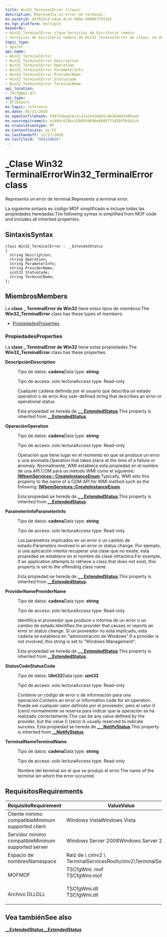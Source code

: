 ```yaml
---
title: Win32_TerminalError (clase)
description: Representa un error de terminal.
ms.assetid: d3f622cd-e4ce-4c7e-999e-940b67fd116c
ms.tgt_platform: multiple
keywords:
- Win32_TerminalError clase Servicios de Escritorio remoto
- Servicios de Escritorio remoto de Win32_TerminalError de clase, se describe
topic_type:
- apiref
api_name:
- Win32_TerminalError
- Win32_TerminalError.Description
- Win32_TerminalError.Operation
- Win32_TerminalError.ParameterInfo
- Win32_TerminalError.ProviderName
- Win32_TerminalError.StatusCode
- Win32_TerminalError.TerminalName
api_location:
- TSCfgWmi.dll
api_type:
- DllExport
ms.topic: reference
ms.date: 05/31/2018
ms.openlocfilehash: f99724badc6c1ca7a2e4168e5c062b4dd1495ea6
ms.sourcegitcommit: a1494c819bc5200050696e66057f1020f5b142cb
ms.translationtype: MT
ms.contentlocale: es-ES
ms.lasthandoff: 12/12/2020
ms.locfileid: "104150026"
---
```

# <a name="win32_terminalerror-class"></a><span data-ttu-id="b91cf-105">\_Clase Win32 TerminalError</span><span class="sxs-lookup"><span data-stu-id="b91cf-105">Win32\_TerminalError class</span></span>

<span data-ttu-id="b91cf-106">Representa un error de terminal.</span><span class="sxs-lookup"><span data-stu-id="b91cf-106">Represents a terminal error.</span></span>

<span data-ttu-id="b91cf-107">La siguiente sintaxis es código MOF simplificado e incluye todas las propiedades heredadas.</span><span class="sxs-lookup"><span data-stu-id="b91cf-107">The following syntax is simplified from MOF code and includes all inherited properties.</span></span>

## <a name="syntax"></a><span data-ttu-id="b91cf-108">Sintaxis</span><span class="sxs-lookup"><span data-stu-id="b91cf-108">Syntax</span></span>

``` syntax
class Win32_TerminalError : __ExtendedStatus
{
  string Description;
  string Operation;
  string ParameterInfo;
  string ProviderName;
  uint32 StatusCode;
  string TerminalName;
};
```

## <a name="members"></a><span data-ttu-id="b91cf-109">Miembros</span><span class="sxs-lookup"><span data-stu-id="b91cf-109">Members</span></span>

<span data-ttu-id="b91cf-110">La **clase \_ TerminalError de Win32** tiene estos tipos de miembros:</span><span class="sxs-lookup"><span data-stu-id="b91cf-110">The **Win32\_TerminalError** class has these types of members:</span></span>

-   [<span data-ttu-id="b91cf-111">Propiedades</span><span class="sxs-lookup"><span data-stu-id="b91cf-111">Properties</span></span>](#properties)

### <a name="properties"></a><span data-ttu-id="b91cf-112">Propiedades</span><span class="sxs-lookup"><span data-stu-id="b91cf-112">Properties</span></span>

<span data-ttu-id="b91cf-113">La **clase \_ TerminalError de Win32** tiene estas propiedades.</span><span class="sxs-lookup"><span data-stu-id="b91cf-113">The **Win32\_TerminalError** class has these properties.</span></span>

<dl> <dt>

<span data-ttu-id="b91cf-114">**Descripción**</span><span class="sxs-lookup"><span data-stu-id="b91cf-114">**Description**</span></span>
</dt> <dd> <dl> <dt>

<span data-ttu-id="b91cf-115">Tipo de datos: **cadena**</span><span class="sxs-lookup"><span data-stu-id="b91cf-115">Data type: **string**</span></span>
</dt> <dt>

<span data-ttu-id="b91cf-116">Tipo de acceso: solo lectura</span><span class="sxs-lookup"><span data-stu-id="b91cf-116">Access type: Read-only</span></span>
</dt> </dl>

<span data-ttu-id="b91cf-117">Cualquier cadena definida por el usuario que describa un estado operativo o de error.</span><span class="sxs-lookup"><span data-stu-id="b91cf-117">Any user-defined string that describes an error or operational status.</span></span>

<span data-ttu-id="b91cf-118">Esta propiedad se hereda de [**\_ \_ ExtendedStatus**](/windows/desktop/WmiSdk/--extendedstatus).</span><span class="sxs-lookup"><span data-stu-id="b91cf-118">This property is inherited from [**\_\_ExtendedStatus**](/windows/desktop/WmiSdk/--extendedstatus).</span></span>

</dd> <dt>

<span data-ttu-id="b91cf-119">**Operación**</span><span class="sxs-lookup"><span data-stu-id="b91cf-119">**Operation**</span></span>
</dt> <dd> <dl> <dt>

<span data-ttu-id="b91cf-120">Tipo de datos: **cadena**</span><span class="sxs-lookup"><span data-stu-id="b91cf-120">Data type: **string**</span></span>
</dt> <dt>

<span data-ttu-id="b91cf-121">Tipo de acceso: solo lectura</span><span class="sxs-lookup"><span data-stu-id="b91cf-121">Access type: Read-only</span></span>
</dt> </dl>

<span data-ttu-id="b91cf-122">Operación que tiene lugar en el momento en que se produce un error o una anomalía.</span><span class="sxs-lookup"><span data-stu-id="b91cf-122">Operation that takes place at the time of a failure or anomaly.</span></span> <span data-ttu-id="b91cf-123">Normalmente, WMI establece esta propiedad en el nombre de una API COM para un método WMI como el siguiente: [**IWbemServices:: CreateInstanceEnum**](/windows/desktop/api/wbemcli/nf-wbemcli-iwbemservices-createinstanceenum).</span><span class="sxs-lookup"><span data-stu-id="b91cf-123">Typically, WMI sets this property to the name of a COM API for WMI method such as the following: [**IWbemServices::CreateInstanceEnum**](/windows/desktop/api/wbemcli/nf-wbemcli-iwbemservices-createinstanceenum).</span></span>

<span data-ttu-id="b91cf-124">Esta propiedad se hereda de [**\_ \_ ExtendedStatus**](/windows/desktop/WmiSdk/--extendedstatus).</span><span class="sxs-lookup"><span data-stu-id="b91cf-124">This property is inherited from [**\_\_ExtendedStatus**](/windows/desktop/WmiSdk/--extendedstatus).</span></span>

</dd> <dt>

<span data-ttu-id="b91cf-125">**ParameterInfo**</span><span class="sxs-lookup"><span data-stu-id="b91cf-125">**ParameterInfo**</span></span>
</dt> <dd> <dl> <dt>

<span data-ttu-id="b91cf-126">Tipo de datos: **cadena**</span><span class="sxs-lookup"><span data-stu-id="b91cf-126">Data type: **string**</span></span>
</dt> <dt>

<span data-ttu-id="b91cf-127">Tipo de acceso: solo lectura</span><span class="sxs-lookup"><span data-stu-id="b91cf-127">Access type: Read-only</span></span>
</dt> </dl>

<span data-ttu-id="b91cf-128">Los parámetros implicados en un error o un cambio de estado.</span><span class="sxs-lookup"><span data-stu-id="b91cf-128">Parameters involved in an error or status change.</span></span> <span data-ttu-id="b91cf-129">Por ejemplo, si una aplicación intenta recuperar una clase que no existe, esta propiedad se establece en el nombre de clase infractora.</span><span class="sxs-lookup"><span data-stu-id="b91cf-129">For example, if an application attempts to retrieve a class that does not exist, this property is set to the offending class name.</span></span>

<span data-ttu-id="b91cf-130">Esta propiedad se hereda de [**\_ \_ ExtendedStatus**](/windows/desktop/WmiSdk/--extendedstatus).</span><span class="sxs-lookup"><span data-stu-id="b91cf-130">This property is inherited from [**\_\_ExtendedStatus**](/windows/desktop/WmiSdk/--extendedstatus).</span></span>

</dd> <dt>

<span data-ttu-id="b91cf-131">**ProviderName**</span><span class="sxs-lookup"><span data-stu-id="b91cf-131">**ProviderName**</span></span>
</dt> <dd> <dl> <dt>

<span data-ttu-id="b91cf-132">Tipo de datos: **cadena**</span><span class="sxs-lookup"><span data-stu-id="b91cf-132">Data type: **string**</span></span>
</dt> <dt>

<span data-ttu-id="b91cf-133">Tipo de acceso: solo lectura</span><span class="sxs-lookup"><span data-stu-id="b91cf-133">Access type: Read-only</span></span>
</dt> </dl>

<span data-ttu-id="b91cf-134">Identifica el proveedor que produce o informa de un error o un cambio de estado.</span><span class="sxs-lookup"><span data-stu-id="b91cf-134">Identifies the provider that causes or reports an error or status change.</span></span> <span data-ttu-id="b91cf-135">Si un proveedor no está implicado, esta cadena se establece en "administración de Windows".</span><span class="sxs-lookup"><span data-stu-id="b91cf-135">If a provider is not involved, this string is set to "Windows Management".</span></span>

<span data-ttu-id="b91cf-136">Esta propiedad se hereda de [**\_ \_ ExtendedStatus**](/windows/desktop/WmiSdk/--extendedstatus).</span><span class="sxs-lookup"><span data-stu-id="b91cf-136">This property is inherited from [**\_\_ExtendedStatus**](/windows/desktop/WmiSdk/--extendedstatus).</span></span>

</dd> <dt>

<span data-ttu-id="b91cf-137">**StatusCode**</span><span class="sxs-lookup"><span data-stu-id="b91cf-137">**StatusCode**</span></span>
</dt> <dd> <dl> <dt>

<span data-ttu-id="b91cf-138">Tipo de datos: **UInt32**</span><span class="sxs-lookup"><span data-stu-id="b91cf-138">Data type: **uint32**</span></span>
</dt> <dt>

<span data-ttu-id="b91cf-139">Tipo de acceso: solo lectura</span><span class="sxs-lookup"><span data-stu-id="b91cf-139">Access type: Read-only</span></span>
</dt> </dl>

<span data-ttu-id="b91cf-140">Contiene un código de error o de información para una operación.</span><span class="sxs-lookup"><span data-stu-id="b91cf-140">Contains an error or information code for an operation.</span></span> <span data-ttu-id="b91cf-141">Puede ser cualquier valor definido por el proveedor, pero el valor 0 (cero) normalmente se reserva para indicar que la operación se ha realizado correctamente.</span><span class="sxs-lookup"><span data-stu-id="b91cf-141">This can be any value defined by the provider, but the value 0 (zero) is usually reserved to indicate success.</span></span> <span data-ttu-id="b91cf-142">Esta propiedad se hereda de [**\_ \_ NotifyStatus**](/windows/desktop/WmiSdk/--notifystatus).</span><span class="sxs-lookup"><span data-stu-id="b91cf-142">This property is inherited from [**\_\_NotifyStatus**](/windows/desktop/WmiSdk/--notifystatus).</span></span>

</dd> <dt>

<span data-ttu-id="b91cf-143">**TerminalName**</span><span class="sxs-lookup"><span data-stu-id="b91cf-143">**TerminalName**</span></span>
</dt> <dd> <dl> <dt>

<span data-ttu-id="b91cf-144">Tipo de datos: **cadena**</span><span class="sxs-lookup"><span data-stu-id="b91cf-144">Data type: **string**</span></span>
</dt> <dt>

<span data-ttu-id="b91cf-145">Tipo de acceso: solo lectura</span><span class="sxs-lookup"><span data-stu-id="b91cf-145">Access type: Read-only</span></span>
</dt> </dl>

<span data-ttu-id="b91cf-146">Nombre del terminal sin el que se produjo el error.</span><span class="sxs-lookup"><span data-stu-id="b91cf-146">The name of the terminal sin which the error occurred.</span></span>

</dd> </dl>

## <a name="requirements"></a><span data-ttu-id="b91cf-147">Requisitos</span><span class="sxs-lookup"><span data-stu-id="b91cf-147">Requirements</span></span>



| <span data-ttu-id="b91cf-148">Requisito</span><span class="sxs-lookup"><span data-stu-id="b91cf-148">Requirement</span></span> | <span data-ttu-id="b91cf-149">Value</span><span class="sxs-lookup"><span data-stu-id="b91cf-149">Value</span></span> |
|-------------------------------------|-----------------------------------------------------------------------------------------|
| <span data-ttu-id="b91cf-150">Cliente mínimo compatible</span><span class="sxs-lookup"><span data-stu-id="b91cf-150">Minimum supported client</span></span><br/> | <span data-ttu-id="b91cf-151">Windows Vista</span><span class="sxs-lookup"><span data-stu-id="b91cf-151">Windows Vista</span></span><br/>                                                                |
| <span data-ttu-id="b91cf-152">Servidor mínimo compatible</span><span class="sxs-lookup"><span data-stu-id="b91cf-152">Minimum supported server</span></span><br/> | <span data-ttu-id="b91cf-153">Windows Server 2008</span><span class="sxs-lookup"><span data-stu-id="b91cf-153">Windows Server 2008</span></span><br/>                                                          |
| <span data-ttu-id="b91cf-154">Espacio de nombres</span><span class="sxs-lookup"><span data-stu-id="b91cf-154">Namespace</span></span><br/>                | <span data-ttu-id="b91cf-155">Raíz de \\ cimv2 \\ TerminalServices</span><span class="sxs-lookup"><span data-stu-id="b91cf-155">Root\\cimv2\\TerminalServices</span></span><br/>                                                |
| <span data-ttu-id="b91cf-156">MOF</span><span class="sxs-lookup"><span data-stu-id="b91cf-156">MOF</span></span><br/>                      | <dl> <span data-ttu-id="b91cf-157"><dt>TSCfgWmi. mof</dt></span><span class="sxs-lookup"><span data-stu-id="b91cf-157"><dt>TSCfgWmi.mof</dt></span></span> </dl> |
| <span data-ttu-id="b91cf-158">Archivo DLL</span><span class="sxs-lookup"><span data-stu-id="b91cf-158">DLL</span></span><br/>                      | <dl> <span data-ttu-id="b91cf-159"><dt>TSCfgWmi.dll</dt></span><span class="sxs-lookup"><span data-stu-id="b91cf-159"><dt>TSCfgWmi.dll</dt></span></span> </dl> |



## <a name="see-also"></a><span data-ttu-id="b91cf-160">Vea también</span><span class="sxs-lookup"><span data-stu-id="b91cf-160">See also</span></span>

<dl> <dt>

[<span data-ttu-id="b91cf-161">**\_\_ExtendedStatus**</span><span class="sxs-lookup"><span data-stu-id="b91cf-161">**\_\_ExtendedStatus**</span></span>](/windows/desktop/WmiSdk/--extendedstatus)
</dt> </dl>

 

